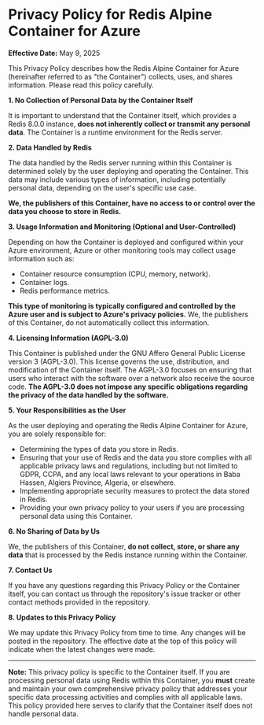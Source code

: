 # Privacy Policy for Redis Alpine Container for Azure

**Effective Date:** May 9, 2025

This Privacy Policy describes how the Redis Alpine Container for Azure (hereinafter referred to as "the Container") collects, uses, and shares information. Please read this policy carefully.

**1. No Collection of Personal Data by the Container Itself**

It is important to understand that the Container itself, which provides a Redis 8.0.0 instance, **does not inherently collect or transmit any personal data**. The Container is a runtime environment for the Redis server.

**2. Data Handled by Redis**

The data handled by the Redis server running within this Container is determined solely by the user deploying and operating the Container. This data may include various types of information, including potentially personal data, depending on the user's specific use case.

**We, the publishers of this Container, have no access to or control over the data you choose to store in Redis.**

**3. Usage Information and Monitoring (Optional and User-Controlled)**

Depending on how the Container is deployed and configured within your Azure environment, Azure or other monitoring tools may collect usage information such as:

* Container resource consumption (CPU, memory, network).
* Container logs.
* Redis performance metrics.

**This type of monitoring is typically configured and controlled by the Azure user and is subject to Azure's privacy policies.** We, the publishers of this Container, do not automatically collect this information.

**4. Licensing Information (AGPL-3.0)**

This Container is published under the GNU Affero General Public License version 3 (AGPL-3.0). This license governs the use, distribution, and modification of the Container itself. The AGPL-3.0 focuses on ensuring that users who interact with the software over a network also receive the source code. **The AGPL-3.0 does not impose any specific obligations regarding the privacy of the data handled by the software.**

**5. Your Responsibilities as the User**

As the user deploying and operating the Redis Alpine Container for Azure, you are solely responsible for:

* Determining the types of data you store in Redis.
* Ensuring that your use of Redis and the data you store complies with all applicable privacy laws and regulations, including but not limited to GDPR, CCPA, and any local laws relevant to your operations in Baba Hassen, Algiers Province, Algeria, or elsewhere.
* Implementing appropriate security measures to protect the data stored in Redis.
* Providing your own privacy policy to your users if you are processing personal data using this Container.

**6. No Sharing of Data by Us**

We, the publishers of this Container, **do not collect, store, or share any data** that is processed by the Redis instance running within the Container.

**7. Contact Us**

If you have any questions regarding this Privacy Policy or the Container itself, you can contact us through the repository's issue tracker or other contact methods provided in the repository.

**8. Updates to this Privacy Policy**

We may update this Privacy Policy from time to time. Any changes will be posted in the repository. The effective date at the top of this policy will indicate when the latest changes were made.

---

**Note:** This privacy policy is specific to the Container itself. If you are processing personal data using Redis within this Container, you **must** create and maintain your own comprehensive privacy policy that addresses your specific data processing activities and complies with all applicable laws. This policy provided here serves to clarify that the Container itself does not handle personal data.
